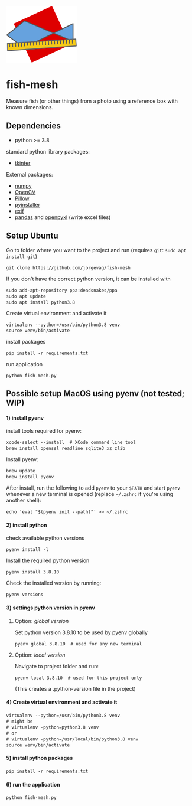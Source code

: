 ![](fish-mesh.png)

fish-mesh
=========
Measure fish (or other things) from a photo using a reference box with known dimensions.

Dependencies
------------
* python >= 3.8

standard python library packages:
* [tkinter](https://docs.python.org/3/library/tk.html)

External packages:
* [numpy](https://numpy.org/)
* [OpenCV](https://docs.opencv.org/4.5.3/)
* [Pillow](https://python-pillow.org/)
* [pyinstaller](https://github.com/pyinstaller/pyinstaller)
* [exif](https://gitlab.com/TNThieding/exif)
* [pandas](https://pandas.pydata.org/docs/)
  and [openpyxl](https://openpyxl.readthedocs.io/en/stable/) (write excel files)

Setup Ubuntu
------------
Go to folder where you want to the project and run (requires `git`: `sudo apt install git`)
```
git clone https://github.com/jorgevag/fish-mesh
```

If you don't have the correct python version, it can be installed with
```
sudo add-apt-repository ppa:deadsnakes/ppa
sudo apt update
sudo apt install python3.8
```

Create virtual environment and activate it
```
virtualenv --python=/usr/bin/python3.8 venv
source venv/bin/activate
```
install packages
```
pip install -r requirements.txt
```
run application
```
python fish-mesh.py
```

Possible setup MacOS using pyenv (not tested; WIP)
---------------------------------------------------
#### 1) install pyenv
install tools required for pyenv:
```
xcode-select --install  # XCode command line tool
brew install openssl readline sqlite3 xz zlib
```

Install pyenv:
```
brew update
brew install pyenv
```
After install, run the following to add `pyenv` to your
`$PATH` and start `pyenv` whenever a new terminal is opened
(replace  `~/.zshrc`  if you're using another shell):
```
echo 'eval "$(pyenv init --path)"' >> ~/.zshrc
```
#### 2) install python
check available python versions
```
pyenv install -l
```

Install the required python version
```
pyenv install 3.8.10
```
Check the installed version by running:
```
pyenv versions
```

#### 3) settings python version in pyenv
1. Option: *global version*
   
     Set python version 3.8.10 to be used by pyenv globally
     ```
     pyenv global 3.8.10  # used for any new terminal
     ```
2. Option: *local version*
   
   Navigate to project folder and run:
   ```
   pyenv local 3.8.10  # used for this project only
   ```
   (This creates a .python-version file in the project)
#### 4) Create virtual environment and activate it
```
virtualenv --python=/usr/bin/python3.8 venv
# might be 
# virtualenv -python=python3.8 venv
# or 
# virtualenv -python=/usr/local/bin/python3.8 venv
source venv/bin/activate
```
#### 5) install python packages
```
pip install -r requirements.txt
```
#### 6) run the application
```
python fish-mesh.py
```
